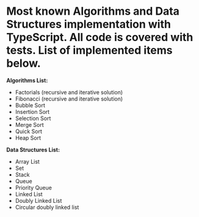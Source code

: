 # Most known Algorithms and Data Structures implementation with TypeScript. All code is covered with tests. List of implemented items below.
**Algorithms List:**
* Factorials (recursive and iterative solution) 
* Fibonacci (recursive and iterative solution) 
* Bubble Sort
* Insertion Sort
* Selection Sort
* Merge Sort 
* Quick Sort 
* Heap Sort

**Data Structures List:** 
* Array List
* Set
* Stack
* Queue
* Priority Queue
* Linked List 
* Doubly Linked List
* Circular doubly linked list

